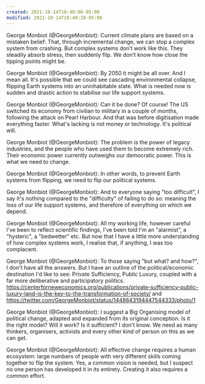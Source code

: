 ```yaml
---
created: 2021-10-14T18:40:06-05:00
modified: 2021-10-14T18:40:18-05:00
---
```


George Monbiot (@GeorgeMonbiot): Current climate plans are based on a mistaken belief: 
That, through incremental change, we can stop a complex system from crashing. But complex systems don’t work like this. They steadily absorb stress, then suddenly flip. We don’t know how close the tipping points might be.

George Monbiot (@GeorgeMonbiot): By 2050 it might be all over. And I mean all. 
It's possible that we could see cascading environmental collapse, flipping Earth systems into an uninhabitable state. What is needed now is sudden and drastic action to stabilise our life support systems.

George Monbiot (@GeorgeMonbiot): Can it be done? Of course! The US switched its economy from civilian to military in a couple of months, following the attack on Pearl Harbour. And that was before digitisation made everything faster. 
What's lacking is not money or technology. It's political will.

George Monbiot (@GeorgeMonbiot): The problem is the power of legacy industries, and the people who have used them to become extremely rich. Their economic power currently outweighs our democratic power. This is what we need to change.

George Monbiot (@GeorgeMonbiot): In other words, to prevent Earth systems from flipping, we need to flip our political systems.

George Monbiot (@GeorgeMonbiot): And to everyone saying "too difficult", I say it's nothing compared to the "difficulty" of failing to do so: meaning the loss of our life support systems, and therefore of everything on which we depend.

George Monbiot (@GeorgeMonbiot): All my working life, however careful I've been to reflect scientific findings, I've been told I'm an "alarmist", a "hysteric", a "bedwetter" etc. But now that I have a little more understanding of how complex systems work, I realise that, if anything, I was too complacent.

George Monbiot (@GeorgeMonbiot): To those saying "but what? and how?", I don't have all the answers. But I have an outline of the political/economic destination I'd like to see: Private Sufficiency, Public Luxury, coupled with a far more deliberative and participatory politics.
https://centerforneweconomics.org/publications/private-sufficiency-public-luxury-land-is-the-key-to-the-transformation-of-society/ and https://twitter.com/GeorgeMonbiot/status/1448643194447544333/photo/1

George Monbiot (@GeorgeMonbiot): I suggest a Big Organising model of political change, adapted and expanded from its original conception. 
Is it the right model? Will it work? Is it sufficient? 
I don't know. We need as many thinkers, organisers, activists and every other kind of person on this as we can get.

George Monbiot (@GeorgeMonbiot): All effective change requires a human ecosystem: large numbers of people with very different skills coming together to flip the system. Yes, a common vision is needed, but I suspect no one person has developed it in its entirety. Creating it also requires a common effort.
